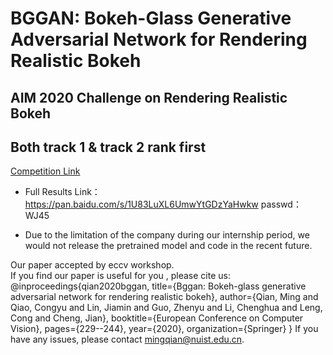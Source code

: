 # BGGAN: Bokeh-Glass Generative Adversarial Network for Rendering Realistic Bokeh
## AIM 2020 Challenge on Rendering Realistic Bokeh
## Both track 1 & track 2 rank first
[Competition Link](https://competitions.codalab.org/competitions/24716#learn_the_details)


* Full Results Link：https://pan.baidu.com/s/1U83LuXL6UmwYtGDzYaHwkw   passwd：WJ45
<!-- * Inference Code(released soon) -->
<!-- * FULL Code(released soon) -->
* Due to the limitation of the company during our internship period, we would not release the pretrained model and code in the recent future.

Our paper accepted by eccv workshop.  
If you find our paper is useful for you ,
please cite us:  
@inproceedings{qian2020bggan,
  title={Bggan: Bokeh-glass generative adversarial network for rendering realistic bokeh},
  author={Qian, Ming and Qiao, Congyu and Lin, Jiamin and Guo, Zhenyu and Li, Chenghua and Leng, Cong and Cheng, Jian},
  booktitle={European Conference on Computer Vision},
  pages={229--244},
  year={2020},
  organization={Springer}
}
If you have any issues, please contact mingqian@nuist.edu.cn.
